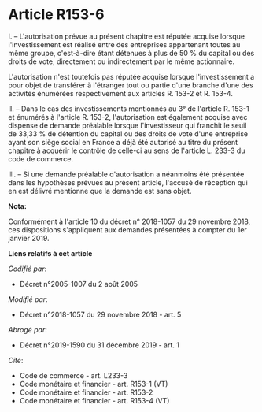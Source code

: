 # Article R153-6

I. – L'autorisation prévue au présent chapitre est réputée acquise lorsque l'investissement est réalisé entre des entreprises
appartenant toutes au même groupe, c'est-à-dire étant détenues à plus de 50 % du capital ou des droits de vote, directement
ou indirectement par le même actionnaire.

L'autorisation n'est toutefois pas réputée acquise lorsque l'investissement a pour objet de transférer à l'étranger tout ou
partie d'une branche d'une des activités énumérées respectivement aux articles R. 153-2 et R. 153-4. 

II. – Dans le cas des investissements mentionnés au 3° de l'article R. 153-1 et énumérés à l'article R. 153-2, l'autorisation
est également acquise avec dispense de demande préalable lorsque l'investisseur qui franchit le seuil de 33,33 % de détention
du capital ou des droits de vote d'une entreprise ayant son siège social en France a déjà été autorisé au titre du présent
chapitre à acquérir le contrôle de celle-ci au sens de l'article L. 233-3 du code de commerce.

III. – Si une demande préalable d'autorisation a néanmoins été présentée dans les hypothèses prévues au présent article,
l'accusé de réception qui en est délivré mentionne que la demande est sans objet.

**Nota:**

Conformément à l'article 10 du décret n° 2018-1057 du 29 novembre 2018, ces dispositions s'appliquent aux demandes présentées
à compter du 1er janvier 2019.

**Liens relatifs à cet article**

_Codifié par_:

  - Décret n°2005-1007 du 2 août 2005

_Modifié par_:

  - Décret n°2018-1057 du 29 novembre 2018 - art. 5

_Abrogé par_:

  - Décret n°2019-1590 du 31 décembre 2019 - art. 1

_Cite_:

  - Code de commerce - art. L233-3
  - Code monétaire et financier - art. R153-1 (VT)
  - Code monétaire et financier - art. R153-2
  - Code monétaire et financier - art. R153-4 (VT)
